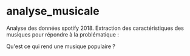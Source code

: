 # analyse_musicale
Analyse des données spotify 2018. Extraction des caractéristiques des musiques pour répondre à la problématique :

Qu'est ce qui rend une musique populaire ?


